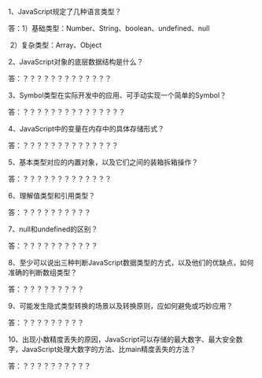 1、JavaScript规定了几种语言类型？

答：1）基础类型：Number、String、boolean、undefined、null

​		2）复杂类型：Array、Object

2、JavaScript对象的底层数据结构是什么？

答：？？？？？？？？？？？？？

3、Symbol类型在实际开发中的应用、可手动实现一个简单的Symbol？

答：？？？？？？？？？？？？？？？

4、JavaScript中的变量在内存中的具体存储形式？

答：？？？？？？？？？？？？？？

5、基本类型对应的内置对象，以及它们之间的装箱拆箱操作？

答：？？？？？？？？？？？？？

6、理解值类型和引用类型？

答：？？？？？？？？？？

7、null和undefined的区别？

答：？？？？？？？？？？？

8、至少可以说出三种判断JavaScript数据类型的方式，以及他们的优缺点，如何准确的判断数组类型？

答：？？？？？？？？？

9、可能发生隐式类型转换的场景以及转换原则，应如何避免或巧妙应用？

答：？？？？？？？？？

10、出现小数精度丢失的原因，JavaScript可以存储的最大数字、最大安全数字，JavaScript处理大数字的方法、比main精度丢失的方法？

答：？？？？？？？？？？